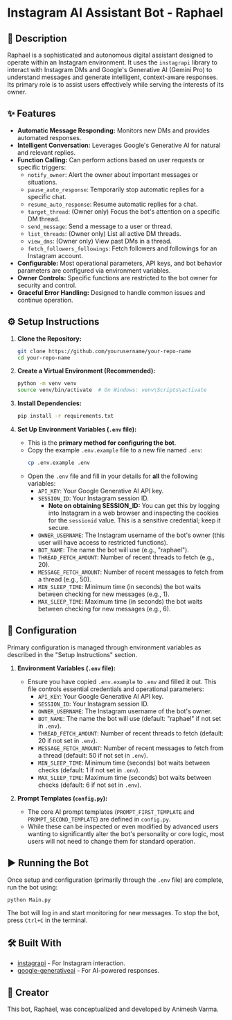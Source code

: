 # Instagram AI Assistant Bot - Raphael

## 🤖 Description

Raphael is a sophisticated and autonomous digital assistant designed to operate within an Instagram environment. It uses the `instagrapi` library to interact with Instagram DMs and Google's Generative AI (Gemini Pro) to understand messages and generate intelligent, context-aware responses. Its primary role is to assist users effectively while serving the interests of its owner.

## ✨ Features

*   **Automatic Message Responding:** Monitors new DMs and provides automated responses.
*   **Intelligent Conversation:** Leverages Google's Generative AI for natural and relevant replies.
*   **Function Calling:** Can perform actions based on user requests or specific triggers:
    *   `notify_owner`: Alert the owner about important messages or situations.
    *   `pause_auto_response`: Temporarily stop automatic replies for a specific chat.
    *   `resume_auto_response`: Resume automatic replies for a chat.
    *   `target_thread`: (Owner only) Focus the bot's attention on a specific DM thread.
    *   `send_message`: Send a message to a user or thread.
    *   `list_threads`: (Owner only) List all active DM threads.
    *   `view_dms`: (Owner only) View past DMs in a thread.
    *   `fetch_followers_followings`: Fetch followers and followings for an Instagram account.
*   **Configurable:** Most operational parameters, API keys, and bot behavior parameters are configured via environment variables.
*   **Owner Controls:** Specific functions are restricted to the bot owner for security and control.
*   **Graceful Error Handling:** Designed to handle common issues and continue operation.

## ⚙️ Setup Instructions

1.  **Clone the Repository:**
    ```bash
    git clone https://github.com/yourusername/your-repo-name
    cd your-repo-name
    ```

2.  **Create a Virtual Environment (Recommended):**
    ```bash
    python -m venv venv
    source venv/bin/activate  # On Windows: venv\Scripts\activate
    ```

3.  **Install Dependencies:**
    ```bash
    pip install -r requirements.txt
    ```

4.  **Set Up Environment Variables (`.env` file):**
    *   This is the **primary method for configuring the bot**.
    *   Copy the example `.env.example` file to a new file named `.env`:
        ```bash
        cp .env.example .env
        ```
    *   Open the `.env` file and fill in your details for **all** the following variables:
        *   `API_KEY`: Your Google Generative AI API key.
        *   `SESSION_ID`: Your Instagram session ID.
            *   **Note on obtaining SESSION_ID:** You can get this by logging into Instagram in a web browser and inspecting the cookies for the `sessionid` value. This is a sensitive credential; keep it secure.
        *   `OWNER_USERNAME`: The Instagram username of the bot's owner (this user will have access to restricted functions).
        *   `BOT_NAME`: The name the bot will use (e.g., "raphael").
        *   `THREAD_FETCH_AMOUNT`: Number of recent threads to fetch (e.g., 20).
        *   `MESSAGE_FETCH_AMOUNT`: Number of recent messages to fetch from a thread (e.g., 50).
        *   `MIN_SLEEP_TIME`: Minimum time (in seconds) the bot waits between checking for new messages (e.g., 1).
        *   `MAX_SLEEP_TIME`: Maximum time (in seconds) the bot waits between checking for new messages (e.g., 6).

## 🔧 Configuration

Primary configuration is managed through environment variables as described in the "Setup Instructions" section.

1.  **Environment Variables (`.env` file):**
    *   Ensure you have copied `.env.example` to `.env` and filled it out. This file controls essential credentials and operational parameters:
        *   `API_KEY`: Your Google Generative AI API key.
        *   `SESSION_ID`: Your Instagram session ID.
        *   `OWNER_USERNAME`: The Instagram username of the bot's owner.
        *   `BOT_NAME`: The name the bot will use (default: "raphael" if not set in `.env`).
        *   `THREAD_FETCH_AMOUNT`: Number of recent threads to fetch (default: 20 if not set in `.env`).
        *   `MESSAGE_FETCH_AMOUNT`: Number of recent messages to fetch from a thread (default: 50 if not set in `.env`).
        *   `MIN_SLEEP_TIME`: Minimum time (seconds) bot waits between checks (default: 1 if not set in `.env`).
        *   `MAX_SLEEP_TIME`: Maximum time (seconds) bot waits between checks (default: 6 if not set in `.env`).

2.  **Prompt Templates (`config.py`):**
    *   The core AI prompt templates (`PROMPT_FIRST_TEMPLATE` and `PROMPT_SECOND_TEMPLATE`) are defined in `config.py`.
    *   While these can be inspected or even modified by advanced users wanting to significantly alter the bot's personality or core logic, most users will not need to change them for standard operation.

## ▶️ Running the Bot

Once setup and configuration (primarily through the `.env` file) are complete, run the bot using:

```bash
python Main.py
```

The bot will log in and start monitoring for new messages. To stop the bot, press `Ctrl+C` in the terminal.

## 🛠️ Built With

*   [instagrapi](https://github.com/adw0rd/instagrapi) - For Instagram interaction.
*   [google-generativeai](https://github.com/google/generative-ai-python) - For AI-powered responses.

## 👤 Creator

This bot, Raphael, was conceptualized and developed by Animesh Varma.
